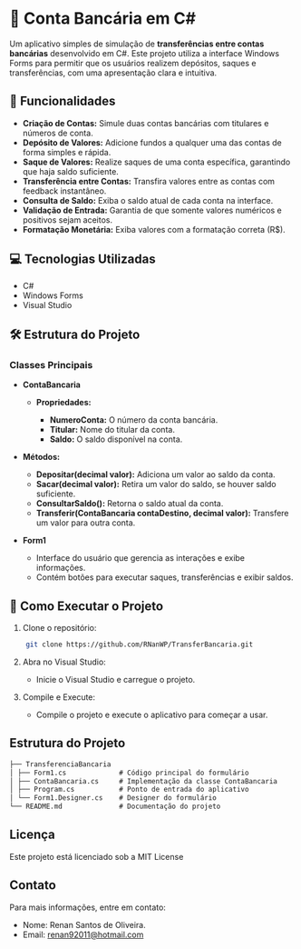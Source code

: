 # 🏦 Conta Bancária em C#

Um aplicativo simples de simulação de **transferências entre contas bancárias** desenvolvido em C#. Este projeto utiliza a interface Windows Forms para permitir que os usuários realizem depósitos, saques e transferências, com uma apresentação clara e intuitiva.

## 📖 Funcionalidades

- **Criação de Contas:** Simule duas contas bancárias com titulares e números de conta.
- **Depósito de Valores:** Adicione fundos a qualquer uma das contas de forma simples e rápida.
- **Saque de Valores:** Realize saques de uma conta específica, garantindo que haja saldo suficiente.
- **Transferência entre Contas:** Transfira valores entre as contas com feedback instantâneo.
- **Consulta de Saldo:** Exiba o saldo atual de cada conta na interface.
- **Validação de Entrada:** Garantia de que somente valores numéricos e positivos sejam aceitos.
- **Formatação Monetária:** Exiba valores com a formatação correta (R$).

## 💻 Tecnologias Utilizadas

- C#
- Windows Forms
- Visual Studio

## 🛠 Estrutura do Projeto

### Classes Principais
- **ContaBancaria**

    - **Propriedades:**

        - **NumeroConta:** O número da conta bancária.
        - **Titular:** Nome do titular da conta.
        - **Saldo:** O saldo disponível na conta.

- **Métodos:**

    - **Depositar(decimal valor):** Adiciona um valor ao saldo da conta.
    - **Sacar(decimal valor):** Retira um valor do saldo, se houver saldo suficiente.
    - **ConsultarSaldo():** Retorna o saldo atual da conta.
    - **Transferir(ContaBancaria contaDestino, decimal valor):** Transfere um valor para outra conta.

- **Form1**

    - Interface do usuário que gerencia as interações e exibe informações.
    - Contém botões para executar saques, transferências e exibir saldos.

## 🚀 Como Executar o Projeto

1. Clone o repositório:

```bash
    git clone https://github.com/RNanWP/TransferBancaria.git
```

2. Abra no Visual Studio:
    - Inicie o Visual Studio e carregue o projeto.

3. Compile e Execute:
    - Compile o projeto e execute o aplicativo para começar a usar.

## Estrutura do Projeto

```markdown
├── TransferenciaBancaria
│ ├── Form1.cs             # Código principal do formulário
│ ├── ContaBancaria.cs     # Implementação da classe ContaBancaria
│ ├── Program.cs           # Ponto de entrada do aplicativo
│ └── Form1.Designer.cs    # Designer do formulário
└── README.md              # Documentação do projeto
```

## Licença

Este projeto está licenciado sob a MIT License

## Contato

Para mais informações, entre em contato:

- Nome: Renan Santos de Oliveira.
- Email: renan92011@hotmail.com
